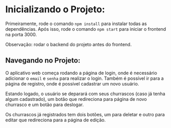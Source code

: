 # Inicializando o Projeto:

Primeiramente, rode o comando `npm install` para instalar todas as dependências. Após isso, rode o comando `npm start` para iniciar o
frontend na porta 3000.

Observação: rodar o backend do projeto antes do frontend.

## Navegando no Projeto:

O aplicativo web começa rodando a página de login, onde é necessário adicionar o `email` e `senha` para realizar o login. Também é possível
ir para a página de registro, onde é possível cadastrar um novo usuário.

Estando logado, o usuário se deparará com seus churrascos (caso já tenha algum cadastrado), um botão que redireciona para página de novo churrasco e um botão para deslogar.

Os churrascos já registrados tem dois botões, um para deletar e outro para editar que redireciona para a página de edição.
